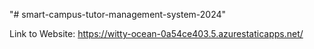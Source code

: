 "# smart-campus-tutor-management-system-2024" 


Link to Website: https://witty-ocean-0a54ce403.5.azurestaticapps.net/
